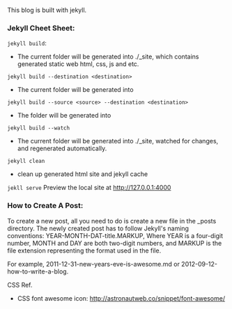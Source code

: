 This blog is built with jekyll.

### Jekyll Cheet Sheet:

`jekyll build`:
- The current folder will be generated into ./_site, which contains generated static web html, css, js and etc.

`jekyll build --destination <destination>`
- The current folder will be generated into <destination>

`jekyll build --source <source> --destination <destination>`
- The <source> folder will be generated into <destination>

`jekyll build --watch`
- The current folder will be generated into ./_site, watched for changes, and regenerated automatically.

`jekyll clean`
- clean up generated html site and jekyll cache

`jekll serve`
Preview the local site at http://127.0.0.1:4000

### How to Create A Post:
To create a new post, all you need to do is create a new file in the _posts directory. The newly created post has to follow Jekyll's naming conventions: YEAR-MONTH-DAT-title.MARKUP, Where YEAR is a four-digit number, MONTH and DAY are both two-digit numbers, and MARKUP is the file extension representing the format used in the file.

For example, 2011-12-31-new-years-eve-is-awesome.md or 2012-09-12-how-to-write-a-blog.

CSS Ref.
* CSS font awesome icon: http://astronautweb.co/snippet/font-awesome/
